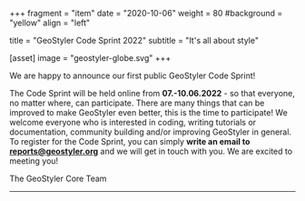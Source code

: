 +++
fragment = "item"
date = "2020-10-06"
weight = 80
#background = "yellow"
align = "left"

title = "GeoStyler Code Sprint 2022"
subtitle = "It's all about style"

[asset]
    image = "geostyler-globe.svg"
+++

We are happy to announce our first public GeoStyler Code Sprint!

The Code Sprint will be held online from **07.-10.06.2022** - so that everyone, no matter where, can participate.
There are many things that can be improved to make GeoStyler even better, this is the time to participate!
We welcome everyone who is interested in coding, writing tutorials or documentation, community building and/or improving GeoStyler in general.
To register for the Code Sprint, you can simply **write an email to reports@geostyler.org** and we will get in touch with you.
We are excited to meeting you!

The GeoStyler Core Team

---

